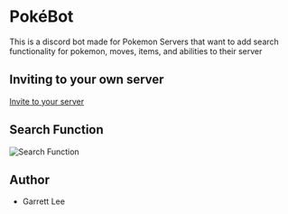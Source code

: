 # PokéBot

This is a discord bot made for Pokemon Servers that want to add search functionality for pokemon, moves, items, and abilities to their server

## Inviting to your own server   

[Invite to your server](https://discord.com/api/oauth2/authorize?client_id=603640307376193604&permissions=452672&scope=bot)

## Search Function

![Search Function](https://i.imgur.com/La3Y1xP.png)

## Author
- Garrett Lee
